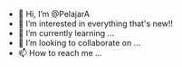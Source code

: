 - 👋 Hi, I’m @PelajarA
- 👀 I’m interested in everything that's new!!
- 🌱 I’m currently learning ...
- 💞️ I’m looking to collaborate on ...
- 📫 How to reach me ...

<!---
PelajarA/PelajarA is a ✨ special ✨ repository because its `README.md` (this file) appears on your GitHub profile.
You can click the Preview link to take a look at your changes.
--->

